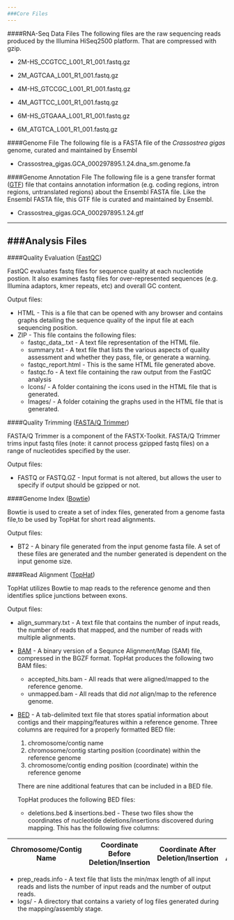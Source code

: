 ```yaml
---
###Core Files
---
```

####RNA-Seq Data Files
The following files are the raw sequencing reads produced by the Illumina HiSeq2500 platform.  That are compressed with gzip.

* 2M-HS_CCGTCC_L001_R1_001.fastq.gz

* 2M_AGTCAA_L001_R1_001.fastq.gz

* 4M-HS_GTCCGC_L001_R1_001.fastq.gz

* 4M_AGTTCC_L001_R1_001.fastq.gz

* 6M-HS_GTGAAA_L001_R1_001.fastq.gz

* 6M_ATGTCA_L001_R1_001.fastq.gz

####Genome File
The following file is a FASTA file of the <em>Crassostrea gigas</em> genome, curated and maintained by Ensembl

* Crassostrea_gigas.GCA_000297895.1.24.dna_sm.genome.fa

####Genome Annotation File
The following file is a gene transfer format ([GTF](http://mblab.wustl.edu/GTF22.html)) file that contains annotation information (e.g. coding regions, intron regions, untranslated regions) about the Ensembl FASTA file.  Like the Ensembl FASTA file, this GTF file is curated and maintained by Ensembl.

* Crassostrea_gigas.GCA_000297895.1.24.gtf

---
###Analysis Files
---

####Quality Evaluation ([FastQC](http://www.bioinformatics.babraham.ac.uk/projects/fastqc/))

FastQC evaluates fastq files for sequence quality at each nucleotide postion. It also examines fastq files for over-represented sequences (e.g. Illumina adaptors, kmer repeats, etc) and overall GC content. 

Output files:

* HTML - This is a file that can be opened with any browser and contains graphs detailing the sequence quality of the input file at each sequencing position.
* ZIP - This file contains the following files:
  - fastqc_data_.txt - A text file representation of the HTML file.
  - summary.txt - A text file that lists the various aspects of quality assessment and whether they pass, file, or generate a warning.
  - fastqc_report.html - This is the same HTML file generated above.
  - fastqc.fo - A text file containing the raw output from the FastQC analysis
  - Icons/ - A folder containing the icons used in the HTML file that is generated.
  - Images/ - A folder cotaining the graphs used in the HTML file that is generated.

####Quality Trimming ([FASTA/Q Trimmer](http://hannonlab.cshl.edu/fastx_toolkit/))

FASTA/Q Trimmer is a component of the FASTX-Toolkit. FASTA/Q Trimmer trims input fastq files (note: it cannot process gzipped fastq files) on a range of nucleotides specified by the user.

Output files:

* FASTQ or FASTQ.GZ - Input format is not altered, but allows the user to specify if output should be gzipped or not.

####Genome Index ([Bowtie](http://bowtie-bio.sourceforge.net/))

Bowtie is used to create a set of index files, generated from a genome fasta file,to be used by TopHat for short read alignments.

Output files:
* BT2 - A binary file generated from the input genome fasta file. A set of these files are generated and the number generated is dependent on the input genome size.

####Read Alignment ([TopHat](http://ccb.jhu.edu/software/tophat/index.shtml))

TopHat utilizes Bowtie to map reads to the reference genome and then identifies splice junctions between exons.

Output files:
* align_summary.txt - A text file that contains the number of input reads, the number of reads that mapped, and the number of reads with multiple alignments.
* [BAM](http://samtools.github.io/hts-specs/SAMv1.pdf) - A binary version of a Sequnce Alignment/Map (SAM) file, compressed in the BGZF format. TopHat produces the following two BAM files:
  - accepted_hits.bam - All reads that were aligned/mapped to the reference genome.
  - unmapped.bam - All reads that did <em>not</em> align/map to the reference genome.
* [BED](genome.ucsc.edu/FAQ/FAQformat.html#format1) - A tab-delimited text file that stores spatial information about contigs and their mapping/features within a reference genome. Three columns are required for a properly formatted BED file:
  1. chromosome/contig name
  2. chromosome/contig starting position  (coordinate) within the reference genome
  3. chromosome/contig ending position (coordinate) within the reference genome 

  There are nine additional features that can be included in a BED file. 
  
  TopHat produces the following BED files:
  - deletions.bed & insertions.bed - These two files show the coordinates of nucleotide deletions/insertions discovered during mapping. This has the following five columns:
  
|Chromosome/Contig Name|Coordinate Before Deletion/Insertion|Coordinate After Deletion/Insertion|Contig Annotation|No. Reads Spanning Deletion/Insertion|
|----------------------|--------------------------|-------------------------|-----------------|------------------|

* prep_reads.info - A text file that lists the min/max length of all input reads and lists the number of input reads and the number of output reads.
* logs/ - A directory that contains a variety of log files generated during the mapping/assembly stage.
